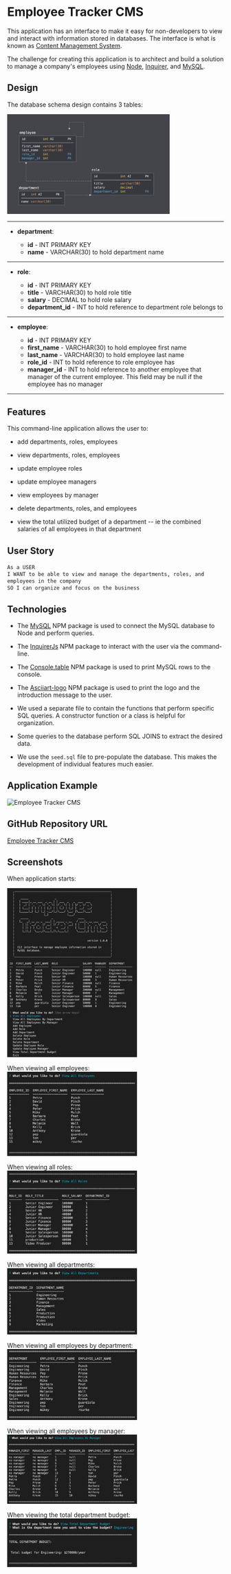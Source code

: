 # Employee Tracker CMS

This application has an interface to make it easy for non-developers to view and interact with information stored in databases. The interface is what is known as [Content Management System](https://en.wikipedia.org/wiki/Content_management_system). 

The challenge for creating this application is to architect and build a solution to manage a company's employees using [Node](https://nodejs.org/en/), [Inquirer](https://www.npmjs.com/package/inquirer), and [MySQL](https://www.mysql.com/).

## Design

The database schema design contains 3 tables:
<div style="width:75%">

![Database Schema](assets/img/schema.png)

</div>

- - -

* **department**:

  * **id** - INT PRIMARY KEY
  * **name** - VARCHAR(30) to hold department name
- - -
* **role**:

  * **id** - INT PRIMARY KEY
  * **title** -  VARCHAR(30) to hold role title
  * **salary** -  DECIMAL to hold role salary
  * **department_id** -  INT to hold reference to department role belongs to

- - -

* **employee**:

  * **id** - INT PRIMARY KEY
  * **first_name** - VARCHAR(30) to hold employee first name
  * **last_name** - VARCHAR(30) to hold employee last name
  * **role_id** - INT to hold reference to role employee has
  * **manager_id** - INT to hold reference to another employee that manager of the current employee. This field may be null if the employee has no manager

- - -

## Features

This command-line application allows the user to:

  * add departments, roles, employees

  * view departments, roles, employees

  * update employee roles

  * update employee managers

  * view employees by manager

  * delete departments, roles, and employees

  * view the total utilized budget of a department -- ie the combined salaries of all employees in that department

## User Story

```
As a USER
I WANT to be able to view and manage the departments, roles, and employees in the company
SO I can organize and focus on the business
```

## Technologies

* The [MySQL](https://www.npmjs.com/package/mysql) NPM package is used to connect the MySQL database to Node and perform queries.

* The [InquirerJs](https://www.npmjs.com/package/inquirer/v/0.2.3) NPM package to interact with the user via the command-line.

* The [Console.table](https://www.npmjs.com/package/console.table) NPM package is used to print MySQL rows to the console. 

* The [Asciiart-logo](https://www.npmjs.com/package/asciiart-logo) NPM package is used to print the logo and the introduction message to the user.

* We used a separate file to contain the functions that perform specific SQL queries. A constructor function or a class is helpful for organization.

* Some queries to the database perform SQL JOINS to extract the desired data.

* We use the `seed.sql` file to pre-populate the database. This makes the development of individual features much easier.

## Application Example

![Employee Tracker CMS](assets/img/employee_tracker_cms.gif)

## GitHub Repository URL

[Employee Tracker CMS](https://github.com/tomaspz/employee-tracker-cms)

## Screenshots

When application starts:
<div style="width:60%">

![App Start](assets/img/0_application_start.png)

When viewing all employees:
![All Employees](assets/img/1_view_all_employees.png)

When viewing all roles:
![All Roles](assets/img/2_view_all_roles.png)

When viewing all departments:
![All Departments](assets/img/3_view_all_departments.png)

When viewing all employees by department:
![All Employees By Department](assets/img/4_view_all_employees_by_department.png)

When viewing all employees by manager:
![All Employees By Manager](assets/img/5_view_all_employees_by_manager.png)

When viewing the total department budget:
![Department Budget](assets/img/6_view_total_department_budget.png)
</div>
